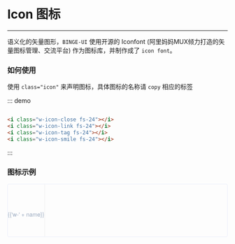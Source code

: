 <script>
  var iconList = require('../icon.json');

  export default {
    data() {
      return {
        icons: iconList
      };
    }
  }
</script>
<style lang="less">
  .demo-icon .source > i {
    font-size: 24px;
    color: #8492a6;
    margin: 0 20px;
    font-size: 1.5em;
    vertical-align: middle;
  }

  .demo-icon .source > button {
    margin: 0 20px;
  }

  .icon-list {
    overflow: hidden;
    list-style: none;
    padding: 0;
    border: solid 1px #eaeefb;
    border-radius: 4px;
  }
  .icon-list li {
    float: left;
    width: 16.66%;
    text-align: center;
    height: 120px;
    line-height: 120px;
    color: #666;
    font-size: 13px;
    transition: color .15s linear;

    border-right: 1px solid #eee;
    border-bottom: 1px solid #eee;
    margin-right: -1px;
    margin-bottom: -1px;
    span {
      display: inline-block;
      line-height: normal;
      vertical-align: middle;
      font-family: 'Helvetica Neue',Helvetica,'PingFang SC','Hiragino Sans GB','Microsoft YaHei',SimSun,sans-serif;
      color: #99a9bf;
    }
    i {
      display: block;
      font-size: 32px;
      margin-bottom: 15px;
      color: #3f536e;
    }
    &:hover {
      color: rgb(92, 182, 255);
    }
  }
</style>

# Icon 图标

----
语义化的矢量图形，```BINGE-UI``` 使用开源的 Iconfont (阿里妈妈MUX倾力打造的矢量图标管理、交流平台) 作为图标库，并制作成了 ```icon font```。
### 如何使用

使用 ```class="icon"``` 来声明图标，具体图标的名称请 ```copy``` 相应的标签

<div class="demo-block">
  <i class="w-icon-close fs-24"></i>
  <i class="w-icon-link fs-24"></i>
  <i class="w-icon-tag fs-24"></i>
  <i class="w-icon-smile fs-24"></i>
</div>

::: demo
```html

<i class="w-icon-close fs-24"></i>
<i class="w-icon-link fs-24"></i>
<i class="w-icon-tag fs-24"></i>
<i class="w-icon-smile fs-24"></i>

```
:::

### 图标示例

<ul class="icon-list">
  <li v-for="name in icons" :key="name">
    <span>
      <i :class="'w-' + name"></i>
      {{'w-' + name}}
    </span>
  </li>
</ul>

